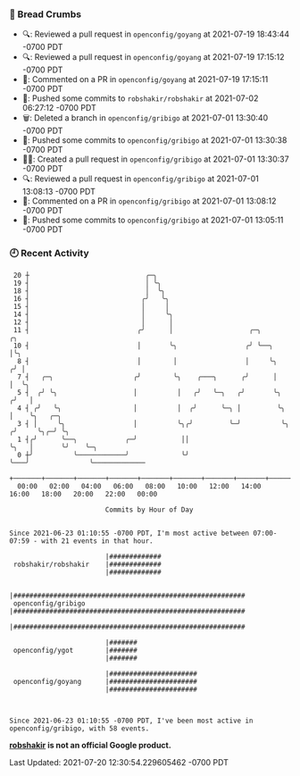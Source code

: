 ### 🍞 Bread Crumbs

 * 🔍: Reviewed a pull request in  `openconfig/goyang` at 2021-07-19 18:43:44 -0700 PDT
 * 🔍: Reviewed a pull request in  `openconfig/goyang` at 2021-07-19 17:15:12 -0700 PDT
 * 💬: Commented on a PR in  `openconfig/goyang` at 2021-07-19 17:15:11 -0700 PDT
 * 🚢: Pushed some commits to `robshakir/robshakir` at 2021-07-02 06:27:12 -0700 PDT
 * 🗑: Deleted a branch in `openconfig/gribigo` at 2021-07-01 13:30:40 -0700 PDT
 * 🚢: Pushed some commits to `openconfig/gribigo` at 2021-07-01 13:30:38 -0700 PDT
 * ✍🏼: Created a pull request in `openconfig/gribigo` at 2021-07-01 13:30:37 -0700 PDT
 * 🔍: Reviewed a pull request in  `openconfig/gribigo` at 2021-07-01 13:08:13 -0700 PDT
 * 💬: Commented on a PR in  `openconfig/gribigo` at 2021-07-01 13:08:12 -0700 PDT
 * 🚢: Pushed some commits to `openconfig/gribigo` at 2021-07-01 13:05:11 -0700 PDT

### 🕘 Recent Activity
```
 20 ┼                             ╭─╮
 19 ┤                             │ ╰╮
 18 ┤                             │  ╰╮
 16 ┤                            ╭╯   ╰╮
 15 ┤                            │     │
 14 ┤                            │     ╰╮
 12 ┤                            │      │
 11 ┤                           ╭╯      │                   ╭─╮              ╭╮
 10 ┤                           │       ╰╮                 ╭╯ ╰──╮           │╰╮
  8 ┤                           │        │                 │     ╰╮         ╭╯ │
  7 ┤   ╭─╮                    ╭╯        ╰╮    ╭───╮      ╭╯      │         │  ╰╮
  5 ┤  ╭╯ ╰╮                   │          │   ╭╯   ╰─╮   ╭╯       ╰╮       ╭╯   │
  4 ┤ ╭╯   ╰╮                  │          │  ╭╯      ╰─╮ │         ╰╮      │    ╰╮   ╭─╮
  3 ┤ │     ╰╮                 │          ╰╮╭╯         ╰─╯          ╰╮    ╭╯     ╰╮╭─╯ ╰╮
  1 ┤╭╯      ╰──╮            ╭─╯           ││                        ╰╮   │       ╰╯    ╰─╮
  0 ┼╯          ╰────────────╯             ╰╯                         ╰───╯               ╰─────────────
    +───────+───────+───────+───────+───────+───────+───────+───────+───────+───────+───────+───────+────
  00:00   02:00   04:00   06:00   08:00   10:00   12:00   14:00   16:00   18:00   20:00   22:00   00:00   

						Commits by Hour of Day


Since 2021-06-23 01:10:55 -0700 PDT, I'm most active between 07:00-07:59 - with 21 events in that hour.

```



```
                        |#############
 robshakir/robshakir    |#############
                        |#############

                        |##########################################################
 openconfig/gribigo     |##########################################################
                        |##########################################################

                        |#######
 openconfig/ygot        |#######
                        |#######

                        |######################
 openconfig/goyang      |######################
                        |######################



Since 2021-06-23 01:10:55 -0700 PDT, I've been most active in openconfig/gribigo, with 58 events.

```
**[robshakir](mailto:robjs@google.com) is not an official Google product.**  


Last Updated: 2021-07-20 12:30:54.229605462 -0700 PDT

